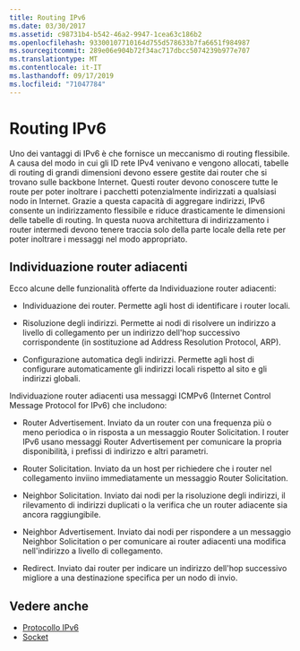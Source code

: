 ```yaml
---
title: Routing IPv6
ms.date: 03/30/2017
ms.assetid: c98731b4-b542-46a2-9947-1cea63c186b2
ms.openlocfilehash: 93300107710164d755d578633b7fa6651f984987
ms.sourcegitcommit: 289e06e904b72f34ac717dbcc5074239b977e707
ms.translationtype: MT
ms.contentlocale: it-IT
ms.lasthandoff: 09/17/2019
ms.locfileid: "71047784"
---
```

# <a name="ipv6-routing"></a>Routing IPv6
Uno dei vantaggi di IPv6 è che fornisce un meccanismo di routing flessibile. A causa del modo in cui gli ID rete IPv4 venivano e vengono allocati, tabelle di routing di grandi dimensioni devono essere gestite dai router che si trovano sulle backbone Internet. Questi router devono conoscere tutte le route per poter inoltrare i pacchetti potenzialmente indirizzati a qualsiasi nodo in Internet. Grazie a questa capacità di aggregare indirizzi, IPv6 consente un indirizzamento flessibile e riduce drasticamente le dimensioni delle tabelle di routing. In questa nuova architettura di indirizzamento i router intermedi devono tenere traccia solo della parte locale della rete per poter inoltrare i messaggi nel modo appropriato.  
  
## <a name="neighbor-discovery"></a>Individuazione router adiacenti  
 Ecco alcune delle funzionalità offerte da Individuazione router adiacenti:  
  
- Individuazione dei router. Permette agli host di identificare i router locali.  
  
- Risoluzione degli indirizzi. Permette ai nodi di risolvere un indirizzo a livello di collegamento per un indirizzo dell'hop successivo corrispondente (in sostituzione ad Address Resolution Protocol, ARP).  
  
- Configurazione automatica degli indirizzi. Permette agli host di configurare automaticamente gli indirizzi locali rispetto al sito e gli indirizzi globali.  
  
 Individuazione router adiacenti usa messaggi ICMPv6 (Internet Control Message Protocol for IPv6) che includono:  
  
- Router Advertisement. Inviato da un router con una frequenza più o meno periodica o in risposta a un messaggio Router Solicitation. I router IPv6 usano messaggi Router Advertisement per comunicare la propria disponibilità, i prefissi di indirizzo e altri parametri.  
  
- Router Solicitation. Inviato da un host per richiedere che i router nel collegamento inviino immediatamente un messaggio Router Solicitation.  
  
- Neighbor Solicitation. Inviato dai nodi per la risoluzione degli indirizzi, il rilevamento di indirizzi duplicati o la verifica che un router adiacente sia ancora raggiungibile.  
  
- Neighbor Advertisement. Inviato dai nodi per rispondere a un messaggio Neighbor Solicitation o per comunicare ai router adiacenti una modifica nell'indirizzo a livello di collegamento.  
  
- Redirect. Inviato dai router per indicare un indirizzo dell'hop successivo migliore a una destinazione specifica per un nodo di invio.  
  
## <a name="see-also"></a>Vedere anche

- [Protocollo IPv6](internet-protocol-version-6.md)
- [Socket](sockets.md)
